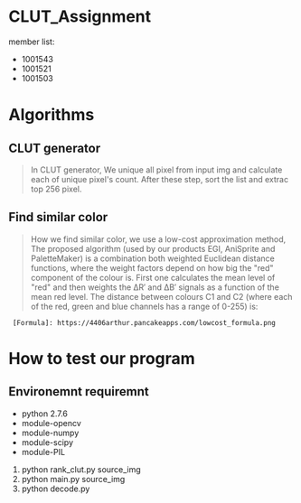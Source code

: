 # CLUT_Assignment

member list:
  * 1001543
  * 1001521
  * 1001503
 


# Algorithms
 
  CLUT generator
  -------------------------------------------------------
  > In CLUT generator, We unique all pixel from input img and calculate each of unique pixel's count. After these step, sort the list and extrac top 256 pixel.
  
  Find similar color
  ---------------------------------------------------
  >  How we find similar color, we use a low-cost approximation method, The proposed algorithm (used by our products EGI, AniSprite and PaletteMaker) is a combination both weighted Euclidean distance functions, where the weight factors depend on how big the "red" component of the colour is. First one calculates the mean level of "red" and then weights the ΔR′ and ΔB′ signals as a function of the mean red level. The distance between colours C1 and C2 (where each of the red, green and blue channels has a range of 0-255) is:


     [Formula]: https://4406arthur.pancakeapps.com/lowcost_formula.png
     
     
     


# How to test our program

Environemnt requiremnt
----------------------------------------


* python 2.7.6
* module-opencv 
* module-numpy
* module-scipy
* module-PIL


1. python rank_clut.py source_img
2. python main.py source_img
3. python decode.py
